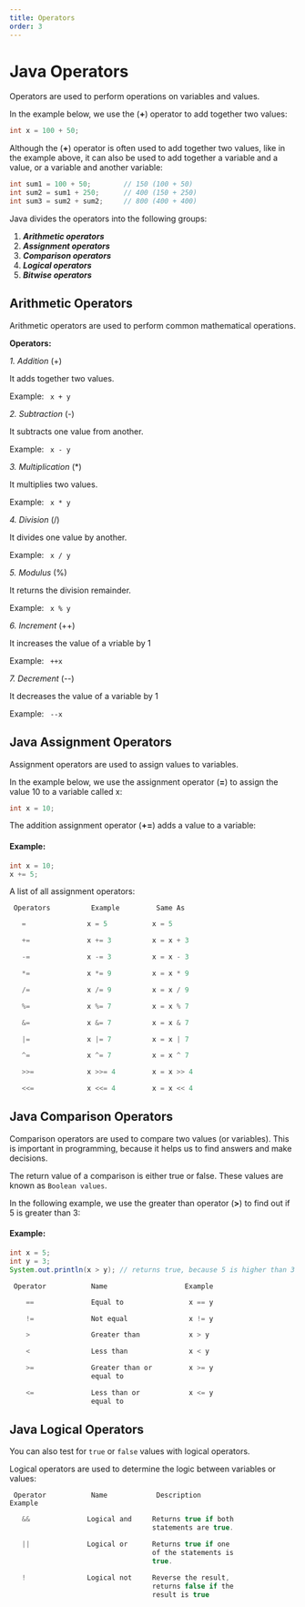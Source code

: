 ```yaml
---
title: Operators
order: 3
---
```


#   Java Operators

Operators are used to perform operations on variables and values.

In the example below, we use the (__+__) operator to add together two values:

```java
int x = 100 + 50;
```


Although the (__+__) operator is often used to add together two values, like in the example above, it can also be used to add together a variable and a value, or a variable and another variable:

```java
int sum1 = 100 + 50;        // 150 (100 + 50)
int sum2 = sum1 + 250;      // 400 (150 + 250)
int sum3 = sum2 + sum2;     // 800 (400 + 400)
```

Java divides the operators into the following groups:

1.  ___Arithmetic operators___
2.  ___Assignment operators___
3.  ___Comparison operators___
4.  ___Logical operators___
5.  ___Bitwise operators___


##   Arithmetic Operators

Arithmetic operators are used to perform common mathematical operations.

**Operators:**


*1. Addition* (+)

It adds together two values.

Example: ` x + y`


*2. Subtraction* (-)

It subtracts one value from another.

Example: ` x - y`


*3. Multiplication* (*)

It multiplies two values.

Example: ` x * y`


*4. Division* (/)

It divides one value by another.

Example: ` x / y`


*5. Modulus* (%)

It returns the division remainder.

Example: ` x % y`


*6. Increment* (++)

It increases the value of a vriable by 1

Example: ` ++x`


*7. Decrement* (--)

It decreases the value of a variable by 1

Example: ` --x`


##   Java Assignment Operators

Assignment operators are used to assign values to variables.

In the example below, we use the assignment operator (__=__) to assign the value 10 to a variable called x:

```java
int x = 10;
```
The addition assignment operator (__+=__) adds a value to a variable:

#### Example:    
```java
int x = 10;
x += 5;
```

A list of all assignment operators:

```
 Operators          Example         Same As
 ```

 ```java
    =               x = 5           x = 5

    +=              x += 3          x = x + 3

    -=              x -= 3          x = x - 3

    *=              x *= 9          x = x * 9

    /=              x /= 9          x = x / 9

    %=              x %= 7          x = x % 7

    &=              x &= 7          x = x & 7

    |=              x |= 7          x = x | 7       

    ^=              x ^= 7          x = x ^ 7   

    >>=             x >>= 4         x = x >> 4

    <<=             x <<= 4         x = x << 4
```

##   Java Comparison Operators

Comparison operators are used to compare two values (or variables). This is important in programming, because it helps us to find answers and make decisions.

The return value of a comparison is either true or false. These values are known as `Boolean values`.

In the following example, we use the greater than operator (__>__) to find out if 5 is greater than 3:

#### Example:

```java
int x = 5;
int y = 3;
System.out.println(x > y); // returns true, because 5 is higher than 3
```

```
 Operator           Name                   Example
 ```

```java
    ==              Equal to                x == y

    !=              Not equal               x != y

    >               Greater than            x > y

    <               Less than               x < y

    >=              Greater than or         x >= y    
                    equal to

    <=              Less than or            x <= y
                    equal to
```

##   Java Logical Operators

You can also test for `true` or `false` values with logical operators.

Logical operators are used to determine the logic between variables or values:

```
 Operator           Name            Description                         Example
 ```

 ```java
    &&              Logical and     Returns true if both                x < 5 && x < 10
                                    statements are true.

    ||              Logical or      Returns true if one                 x < 5 || x < 4
                                    of the statements is 
                                    true.

    !               Logical not     Reverse the result,                 !(x < 5 && x < 10)
                                    returns false if the 
                                    result is true
```


